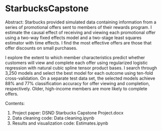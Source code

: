 # StarbucksCapstone

Abstract: Starbucks provided simulated data containing information from a series of promotional offers sent to members of their rewards program. I estimate the causal effect of receiving and viewing each promotional offer using a two-way fixed effects model and a two-stage least squares estimator with time effects. I find the most effective offers are those that offer discounts on small purchases. 

I explore the extent to which member characteristics predict whether customers will view and complete each offer using regularized logistic regression with natural cubic spline tensor product bases. I search through 3,250 models and select the best model for each outcome using ten-fold cross-validation. On a separate test data set, the selected models achieve 88% and 77% classification accuracy for offer viewing and completion, respectively. Older, high-income members are more likely to complete offers.

Contents:
1. Project paper: DSND Starbucks Capstone Project.docx
2. Data cleaning code: Data cleaning.ipynb
3. Results and visualization code: Estimates.ipynb

